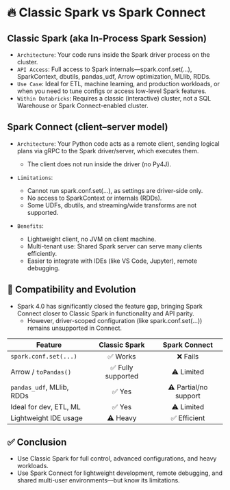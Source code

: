 # 🔥 Classic Spark vs Spark Connect

## Classic Spark (aka In-Process Spark Session)
- `Architecture`: Your code runs inside the Spark driver process on the cluster.
- `API Access`: Full access to Spark internals—spark.conf.set(...), SparkContext, dbutils, pandas_udf, Arrow optimization, MLlib, RDDs.
- `Use Case`: Ideal for ETL, machine learning, and production workloads, or when you need to tune configs or access low-level Spark features.
- `Within Databricks`: Requires a classic (interactive) cluster, not a SQL Warehouse or Spark Connect-enabled cluster.

## Spark Connect (client–server model)
- `Architecture`: Your Python code acts as a remote client, sending logical plans via gRPC to the Spark driver/server, which executes them.
    - The client does not run inside the driver (no Py4J). 

- `Limitations`:
    - Cannot run spark.conf.set(...), as settings are driver-side only.
    - No access to SparkContext or internals (RDDs).
    - Some UDFs, dbutils, and streaming/wide transforms are not supported.

- `Benefits`:
    - Lightweight client, no JVM on client machine. 
    - Multi-tenant use: Shared Spark server can serve many clients efficiently. 
    - Easier to integrate with IDEs (like VS Code, Jupyter), remote debugging. 


## 🔄 Compatibility and Evolution
- Spark 4.0 has significantly closed the feature gap, bringing Spark Connect closer to Classic Spark in functionality and API parity. 
    - However, driver-scoped configuration (like spark.conf.set(...)) remains unsupported in Connect.


| Feature                   |   Classic Spark   |     Spark Connect     |
| ------------------------- | :---------------: | :-------------------: |
| `spark.conf.set(...)`     |      ✅ Works      |        ❌ Fails        |
| Arrow / `toPandas()`      | ✅ Fully supported |       ⚠️ Limited      |
| `pandas_udf`, MLlib, RDDs |       ✅ Yes       | ⚠️ Partial/no support |
| Ideal for dev, ETL, ML    |       ✅ Yes       |       ⚠️ Limited      |
| Lightweight IDE usage     |      ⚠️ Heavy     |      ✅ Efficient      |


## ✅ Conclusion
- Use Classic Spark for full control, advanced configurations, and heavy workloads.
- Use Spark Connect for lightweight development, remote debugging, and shared multi-user environments—but know its limitations.


